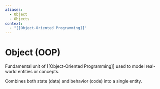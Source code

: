 ```yaml
---
aliases:
  - Object
  - Objects
context:
  - "[[Object-Oriented Programming]]"
---
```


# Object (OOP)

Fundamental unit of [[Object-Oriented Programming]] used to model real-world entities or concepts.

Combines both state (data) and behavior (code) into a single entity.
